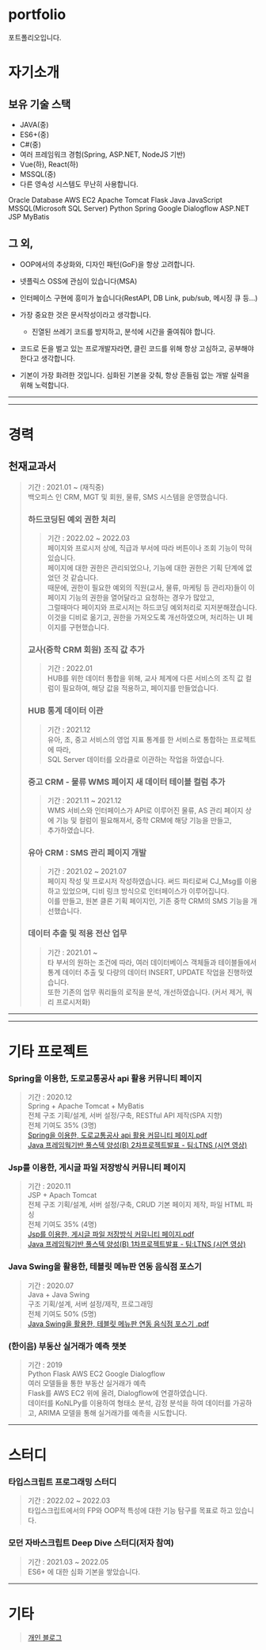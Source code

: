 # portfolio
포트폴리오입니다.

# 자기소개

## 보유 기술 스택
- JAVA(중)
- ES6+(중)
- C#(중)
- 여러 프레임워크 경험(Spring, ASP.NET, NodeJS 기반)
- Vue(하), React(하)
- MSSQL(중)
- 다른 영속성 시스템도 무난히 사용합니다.

Oracle Database AWS EC2 Apache Tomcat Flask Java JavaScript MSSQL(Microsoft SQL Server) Python Spring Google Dialogflow ASP.NET JSP MyBatis


## 그 외,
- OOP에서의 추상화와, 디자인 패턴(GoF)을 항상 고려합니다.
- 넷플릭스 OSS에 관심이 있습니다(MSA)
- 인터페이스 구현에 흥미가 높습니다(RestAPI, DB Link, pub/sub, 메시징 큐 등...)

- 가장 중요한 것은 문서작성이라고 생각합니다.
   - 진열된 쓰레기 코드를 방지하고, 분석에 시간을 줄여줘야 합니다.
- 코드로 돈을 벌고 있는 프로개발자라면, 클린 코드를 위해 항상 고심하고, 공부해야 한다고 생각합니다.
- 기본이 가장 화려한 것입니다. 심화된 기본을 갖춰, 항상 흔들림 없는 개발 실력을 위해 노력합니다.

---
---
# 경력

## 천재교과서
>기간 : 2021.01 ~ (재직중)    
>백오피스 인 CRM, MGT 및 회원, 물류, SMS 시스템을 운영했습니다.   
>
>### 하드코딩된 예외 권한 처리   
>>기간 : 2022.02 ~ 2022.03   
>>페이지와 프로시저 상에, 직급과 부서에 따라 버튼이나 조회 기능이 막혀있습니다.   
>>페이지에 대한 권한은 관리되었으나, 기능에 대한 권한은 기획 단계에 없었던 것 같습니다.   
>>때문에, 권한이 필요한 예외의 직원(교사, 물류, 마케팅 등 관리자)들이 이 페이지 기능의 권한을 열어달라고 요청하는 경우가 많았고,    
>>그럴때마다 페이지와 프로시저는 하드코딩 예외처리로 지저분해졌습니다.   
>>이것을 디비로 옮기고, 권한을 가져오도록 개선하였으며, 처리하는 UI 페이지를 구현했습니다.   
>
>### 교사(중학 CRM 회원) 조직 값 추가   
>>기간 : 2022.01   
>>HUB를 위한 데이터 통합을 위해, 교사 체계에 다른 서비스의 조직 값 컬럼이 필요하여, 해당 값을 적용하고, 페이지를 만들었습니다.   
>
>### HUB 통계 데이터 이관   
>>기간 : 2021.12   
>>유아, 초, 중고 서비스의 영업 지표 통계를 한 서비스로 통합하는 프로젝트에 따라,   
>>SQL Server 데이터를 오라클로 이관하는 작업을 하였습니다.   
>
>### 중고 CRM - 물류 WMS 페이지 새 데이터 테이블 컬럼 추가   
>>기간 : 2021.11 ~ 2021.12   
>>WMS 서비스와 인터페이스가 API로 이루어진 물류, AS 관리 페이지 상에 기능 및 컬럼이 필요해져서, 중학 CRM에 해당 기능을 만들고,   
>>추가하였습니다.   
>
>### 유아 CRM : SMS 관리 페이지 개발   
>>기간 : 2021.02 ~ 2021.07   
>>페이지 작성 및 프로시저 작성하였습니다. 써드 파티로써 CJ_Msg를 이용하고 있었으며, 디비 링크 방식으로 인터페이스가 이루어집니다.   
>>이를 만들고, 원본 클론 기획 페이지인, 기존 중학 CRM의 SMS 기능을 개선했습니다.   
>
>### 데이터 추출 및 적용 전산 업무  
>>기간 : 2021.01 ~   
>>타 부서의 원하는 조건에 따라, 여러 데이터베이스 객체들과 테이블들에서   
>>통계 데이터 추출 및 다량의 데이터 INSERT, UPDATE 작업을 진행하였습니다.   
>>또한 기존의 업무 쿼리들의 로직을 분석, 개선하였습니다. (커서 제거, 쿼리 프로시저화)   

---
---
# 기타 프로젝트

### Spring을 이용한, 도로교통공사 api 활용 커뮤니티 페이지
>기간 : 2020.12   
>Spring + Apache Tomcat + MyBatis   
>전체 구조 기획/설계, 서버 설정/구축, RESTful API 제작(SPA 지향)   
>전체 기여도 35% (3명)   
>[Spring을 이용한, 도로교통공사 api 활용 커뮤니티 페이지.pdf](https://github.com/markhong93/portfolio/blob/main/Spring%EC%9D%84%20%EC%9D%B4%EC%9A%A9%ED%95%9C%2C%20%EB%8F%84%EB%A1%9C%EA%B5%90%ED%86%B5%EA%B3%B5%EC%82%AC%20api%20%ED%99%9C%EC%9A%A9%20%EC%BB%A4%EB%AE%A4%EB%8B%88%ED%8B%B0%20%ED%8E%98%EC%9D%B4%EC%A7%80/Spring%EC%9D%84%20%EC%9D%B4%EC%9A%A9%ED%95%9C%2C%20%EB%8F%84%EB%A1%9C%EA%B5%90%ED%86%B5%EA%B3%B5%EC%82%AC%20api%20%ED%99%9C%EC%9A%A9%20%EC%BB%A4%EB%AE%A4%EB%8B%88%ED%8B%B0%20%ED%8E%98%EC%9D%B4%EC%A7%80.pdf)   
>[Java 프레임웍기반 풀스텍 양성(B) 2차프로젝트발표 - 팀:LTNS (시연 영상)](https://www.youtube.com/watch?v=V1btqGmrHO0&feature=youtu.be)   


### Jsp를 이용한, 게시글 파일 저장방식 커뮤니티 페이지
>기간 : 2020.11   
>JSP + Apach Tomcat   
>전체 구조 기획/설계, 서버 설정/구축, CRUD 기본 페이지 제작, 파일 HTML 파싱   
>전체 기여도 35% (4명)   
>[Jsp를 이용한, 게시글 파일 저장방식 커뮤니티 페이지.pdf](https://github.com/markhong93/portfolio/blob/main/Jsp%EB%A5%BC%20%EC%9D%B4%EC%9A%A9%ED%95%9C%2C%20%EA%B2%8C%EC%8B%9C%EA%B8%80%20%ED%8C%8C%EC%9D%BC%20%EC%A0%80%EC%9E%A5%EB%B0%A9%EC%8B%9D%20%EC%BB%A4%EB%AE%A4%EB%8B%88%ED%8B%B0%20%ED%8E%98%EC%9D%B4%EC%A7%80/Jsp%EB%A5%BC%20%EC%9D%B4%EC%9A%A9%ED%95%9C%2C%20%EA%B2%8C%EC%8B%9C%EA%B8%80%20%ED%8C%8C%EC%9D%BC%20%EC%A0%80%EC%9E%A5%EB%B0%A9%EC%8B%9D%20%EC%BB%A4%EB%AE%A4%EB%8B%88%ED%8B%B0%20%ED%8E%98%EC%9D%B4%EC%A7%80.pdf)   
>[Java 프레임웍기반 풀스텍 양성(B) 1차프로젝트발표 - 팀:LTNS (시연 영상)](https://www.youtube.com/watch?v=tLHih5xjFKA) 


### Java Swing을 활용한, 테블릿 메뉴판 연동 음식점 포스기 
>기간 : 2020.07   
>Java + Java Swing   
>구조 기획/설계, 서버 설정/제작, 프로그래밍   
>전체 기여도 50% (5명)   
>[Java Swing을 활용한, 테블릿 메뉴판 연동 음식점 포스기
.pdf](https://github.com/markhong93/portfolio/blob/main/Java%20Swing%EC%9D%84%20%ED%99%9C%EC%9A%A9%ED%95%9C%20%ED%85%8C%EB%B8%94%EB%A6%BF%20%EB%A9%94%EB%89%B4%ED%8C%90%20%EC%97%B0%EB%8F%99%20%EC%9D%8C%EC%8B%9D%EC%A0%90%20%ED%8F%AC%EC%8A%A4%EA%B8%B0/Java%20Swing%EC%9D%84%20%ED%99%9C%EC%9A%A9%ED%95%9C%20%ED%85%8C%EB%B8%94%EB%A6%BF%20%EB%A9%94%EB%89%B4%ED%8C%90%20%EC%97%B0%EB%8F%99%20%EC%9D%8C%EC%8B%9D%EC%A0%90%20%ED%8F%AC%EC%8A%A4%EA%B8%B0.pdf)   
   

### (한이음) 부동산 실거래가 예측 챗봇
>기간 : 2019   
>Python Flask AWS EC2 Google Dialogflow   
>여러 모델들을 통한 부동산 실거래가 예측   
>Flask를 AWS EC2 위에 올려, Dialogflow에 연결하였습니다.   
>데이터를 KoNLPy를 이용하여 형태소 분석, 감정 분석을 하여 데이터를 가공하고, ARIMA 모델을 통해 실거래가를 예측을 시도합니다.   
   
   
---
# 스터디

### 타입스크립트 프로그래밍 스터디
>기간 : 2022.02 ~ 2022.03   
>타입스크립트에서의 FP와 OOP적 특성에 대한 기능 탐구를 목표로 하고 있습니다.   
   
### 모던 자바스크립트 Deep Dive 스터디(저자 참여)
>기간 : 2021.03 ~ 2022.05   
>ES6+ 에 대한 심화 기본을 쌓았습니다.   
   
   
---
# 기타
>[개인 블로그](https://blog.naver.com/markhong93)   

